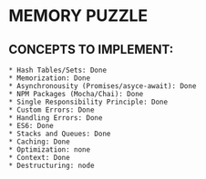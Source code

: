# MEMORY PUZZLE

## CONCEPTS TO IMPLEMENT:
    * Hash Tables/Sets: Done
    * Memorization: Done
    * Asynchronousity (Promises/asyce-await): Done
    * NPM Packages (Mocha/Chai): Done
    * Single Responsibility Principle: Done
    * Custom Errors: Done
    * Handling Errors: Done
    * ES6: Done
    * Stacks and Queues: Done
    * Caching: Done
    * Optimization: none
    * Context: Done
    * Destructuring: node
